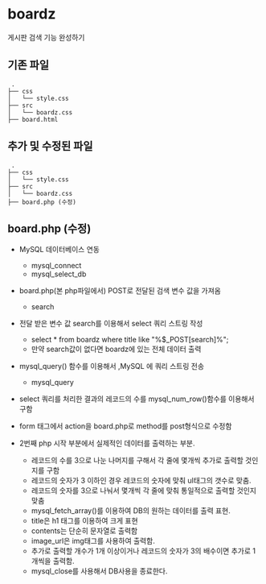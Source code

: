 # boardz
게시판 검색 기능 완성하기

## 기존 파일
```
 .
├── css
│   └── style.css
├── src
│   └── boardz.css
├── board.html
```

## 추가 및 수정된 파일
```
 .
├── css
│   └── style.css
├── src
│   └── boardz.css
├── board.php (수정)

```

## board.php (수정)

- MySQL 데이터베이스 연동
    -   mysql_connect
    -   mysql_select_db
- board.php(본 php파일에서) POST로 전달된 검색 변수 값을 가져옴
    -   search
- 전달 받은 변수 값 search를 이용해서 select 쿼리 스트링 작성
    - select * from boardz where title like \"%$_POST[search]%\";
    - 만약 search값이 없다면 boardz에 있는 전체 데이터 출력
- mysql_query() 함수를 이용해서 ,MySQL 에 쿼리 스트링 전송
    - mysql_query
- select 쿼리를 처리한 결과의 레코드의 수를 mysql_num_row()함수를 이용해서 구함

- form 태그에서 action을 board.php로 method를 post형식으로 수정함

- 2번째 php 시작 부분에서 실제적인 데이터를 출력하는 부분. 
    - 레코드의 수를 3으로 나눈 나머지를 구해서 각 줄에 몇개씩 추가로 출력할 것인지를 구함
    - 레코드의 숫자가 3 이하인 경우 레코드의 숫자에 맞춰 ul태그의 갯수로 맞춤.
    - 레코드의 숫자를 3으로 나눠서 몇개씩 각 줄에 맞춰 통일적으로 출력할 것인지 맞춤
    - mysql_fetch_array()를 이용하여 DB의 원하는 데이터를 출력 표현.
    - title은 h1 태그를 이용하여 크게 표현
    - contents는 단순히 문자열로 출력함
    - image_url은 img태그를 사용하여 출력함.
    - 추가로 출력할 개수가 1개 이상이거나 레코드의 숫자가 3의 배수이면 추가로 1개씩을 출력함. 
    - mysql_close를 사용해서 DB사용을 종료한다.